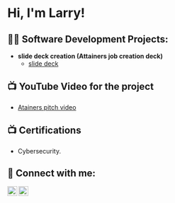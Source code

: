 <h1>Hi, I'm Larry!</h1>

<h2>👨‍💻 Software Development Projects:</h2>

- <b>slide deck creation (Attainers job creation deck)</b>
  - [slide deck](https://docs.google.com/presentation/d/1Uni8h9sRKmDhj2yCoHRuylaQOLLpB1Xs/edit?usp=sharing&ouid=101840389433016332923&rtpof=true&sd=true)

<h2>📺 YouTube Video for the project</h2>

- [Atainers pitch video](https://youtu.be/UzseYv91wlA?si=Fb1vElnETOAokviU)

<h2>📺 Certifications</h2>

- Cybersecurity.
  
<h2> 🤳 Connect with me:</h2>


[<img align="left" alt="Larrymwenda | LinkedIn" width="22px" src="https://cdn.jsdelivr.net/npm/simple-icons@v3/icons/linkedin.svg" />][linkedin]
[<img align="left" alt="Larrymwenda | Instagram" width="22px" src="https://cdn.jsdelivr.net/npm/simple-icons@v3/icons/instagram.svg" />][instagram]

[instagram]: https://www.instagram.com/Larrymwenda/
[linkedin]: https://www.linkedin.com/in/larry-mwenda-44ba2a233/

<!--
**LarryMwenda/LarryMwenda** is a ✨ _special_ ✨ repository because its `README.md` (this file) appears on your GitHub profile.

Here are some ideas to get you started:

- 🔭 I’m currently working on ...
- 🌱 I’m currently learning ...
- 👯 I’m looking to collaborate on ...
- 🤔 I’m looking for help with ...
- 💬 Ask me about ...
- 📫 How to reach me: ...
- 😄 Pronouns: ...
- ⚡ Fun fact: ...
-->
